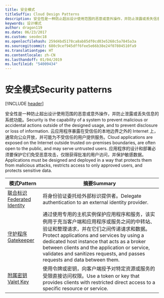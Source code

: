 ```yaml
---
title: 安全模式
titleSuffix: Cloud Design Patterns
description: 安全性是一种防止超出设计使用范围的恶意或意外操作，并防止泄露或丢失信息的系统功能。 云应用程序暴露在受信任的本地边界之外的 Internet 上，通常向公众开放，并可能为不受信任的用户提供服务。 应用程序的设计和部署必须要保护它们免受恶意攻击，仅限获得批准的用户访问，并保护敏感数据。
keywords: 设计模式
author: dragon119
ms.date: 06/23/2017
ms.custom: seodec18
ms.openlocfilehash: 259d4bd5178ca8ab85df0cd03e5268c5a7845a3a
ms.sourcegitcommit: 680c9cef945dff6fee5e66b38e24f07804510fa9
ms.translationtype: HT
ms.contentlocale: zh-CN
ms.lasthandoff: 01/04/2019
ms.locfileid: "54009434"
---
```

# <a name="security-patterns"></a><span data-ttu-id="48eaa-106">安全模式</span><span class="sxs-lookup"><span data-stu-id="48eaa-106">Security patterns</span></span>

[!INCLUDE [header](../../_includes/header.md)]

<span data-ttu-id="48eaa-107">安全性是一种防止超出设计使用范围的恶意或意外操作，并防止泄露或丢失信息的系统功能。</span><span class="sxs-lookup"><span data-stu-id="48eaa-107">Security is the capability of a system to prevent malicious or accidental actions outside of the designed usage, and to prevent disclosure or loss of information.</span></span> <span data-ttu-id="48eaa-108">云应用程序暴露在受信任的本地边界之外的 Internet 上，通常向公众开放，并可能为不受信任的用户提供服务。</span><span class="sxs-lookup"><span data-stu-id="48eaa-108">Cloud applications are exposed on the Internet outside trusted on-premises boundaries, are often open to the public, and may serve untrusted users.</span></span> <span data-ttu-id="48eaa-109">应用程序的设计和部署必须要保护它们免受恶意攻击，仅限获得批准的用户访问，并保护敏感数据。</span><span class="sxs-lookup"><span data-stu-id="48eaa-109">Applications must be designed and deployed in a way that protects them from malicious attacks, restricts access to only approved users, and protects sensitive data.</span></span>

|                    <span data-ttu-id="48eaa-110">模式</span><span class="sxs-lookup"><span data-stu-id="48eaa-110">Pattern</span></span>                     |                                                                                                         <span data-ttu-id="48eaa-111">摘要</span><span class="sxs-lookup"><span data-stu-id="48eaa-111">Summary</span></span>                                                                                                         |
|------------------------------------------------|-------------------------------------------------------------------------------------------------------------------------------------------------------------------------------------------------------------------------|
| [<span data-ttu-id="48eaa-112">联合标识</span><span class="sxs-lookup"><span data-stu-id="48eaa-112">Federated Identity</span></span>](../federated-identity.md) |                                                                                <span data-ttu-id="48eaa-113">将身份验证委托给外部标识提供者。</span><span class="sxs-lookup"><span data-stu-id="48eaa-113">Delegate authentication to an external identity provider.</span></span>                                                                                |
|         [<span data-ttu-id="48eaa-114">守护程序</span><span class="sxs-lookup"><span data-stu-id="48eaa-114">Gatekeeper</span></span>](../gatekeeper.md)         | <span data-ttu-id="48eaa-115">通过使用专用的主机实例保护应用程序和服务，该实例用于充当客户端和应用程序或服务之间的中转站、验证和整理请求，并在它们之间传递请求和数据。</span><span class="sxs-lookup"><span data-stu-id="48eaa-115">Protect applications and services by using a dedicated host instance that acts as a broker between clients and the application or service, validates and sanitizes requests, and passes requests and data between them.</span></span> |
|          [<span data-ttu-id="48eaa-116">附属密钥</span><span class="sxs-lookup"><span data-stu-id="48eaa-116">Valet Key</span></span>](../valet-key.md)          |                                                        <span data-ttu-id="48eaa-117">使用令牌或密钥，向客户端授予对特定资源或服务的受限直接访问权限。</span><span class="sxs-lookup"><span data-stu-id="48eaa-117">Use a token or key that provides clients with restricted direct access to a specific resource or service.</span></span>                                                        |
